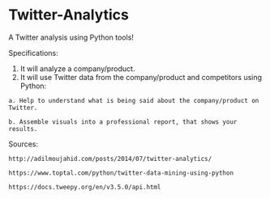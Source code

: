 # Twitter-Analytics
A Twitter analysis using Python tools!

Specifications:
  1. It will analyze a company/product.
  2. It will use Twitter data from the company/product and competitors using Python:
  
    a. Help to understand what is being said about the company/product on Twitter.
    
    b. Assemble visuals into a professional report, that shows your results.
		
Sources:

	http://adilmoujahid.com/posts/2014/07/twitter-analytics/	

	https://www.toptal.com/python/twitter-data-mining-using-python
	
	https://docs.tweepy.org/en/v3.5.0/api.html
